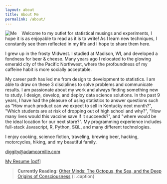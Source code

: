 ```yaml
---
layout: about
title: About Me
permalink: /about/
---
```

<img src="http://adamcornille.com/images/AdamCornille_Circle_sm.png" alt="Me" style="float: left;margin-right: 16px;">
Welcome to my outlet for statistical musings and experiments, I hope it is as enjoyable to read as it is to write! As I learn new techniques, I constantly see them reflected in my life and I hope to share them here.

I grew up in the frosty Midwest. I studied at Madison, WI, and developed a fondness for beer & cheese. Many years ago I relocated to the glowing emerald city of the Pacific Northwest, where the profoundness of my caffeine habit is more socially acceptable.

My career path has led me from design to development to statistics. I am able to draw on these 3 disciplines to solve problems and communicate results. I am passionate about my work and always finding something new to study. I design, develop, and deploy data science solutions. In the past 9 years, I have had the pleasure of using statistics to answer questions such as "How much product can we expect to sell in Kentucky next month?", "Which students are at risk of dropping out of high school and why?", "How many lives would this vaccine save if it succeeds?", and "where would be the ideal location for our next store?". My programming experience includes full-stack Javascript, R, Python, SQL, and many different technologies.

I enjoy cooking, science fiction, traveling, brewing beer, hacking, motorcycles, hiking, and my beautiful family.

[diggity@adamcornille.com](mailto:diggity+website@adamcornille.com)

<a href="http://adamcornille.com/docs/Adam_Cornille.pdf" target="_blank">My Resume [pdf]</a>

> **Currently Reading:** <a href="https://www.nytimes.com/2016/12/27/books/review/other-minds-peter-godfrey-smith.html?_r=0" target="_blank">Other Minds: The Octopus, the Sea, and the Deep Origins of Consciousness</a>
{: .caption}